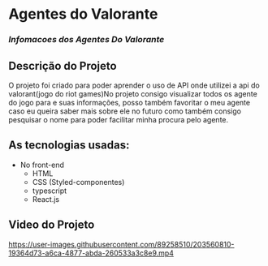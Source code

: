 # Agentes do Valorante
### _Infomacoes dos Agentes Do Valorante_
## Descrição do Projeto
O projeto foi criado para poder aprender o uso de API onde utilizei a api do valorant(jogo do riot games)No projeto consigo visualizar todos os agente do jogo para e suas informações, posso também favoritar o meu agente caso eu queira saber mais sobre ele no futuro como também consigo pesquisar o nome para poder facilitar minha procura pelo agente.

## As tecnologias usadas:

- No front-end
    - HTML 
    - CSS (Styled-componentes)
    - typescript
    - React.js

## Video do Projeto


https://user-images.githubusercontent.com/89258510/203560810-19364d73-a6ca-4877-abda-260533a3c8e9.mp4

